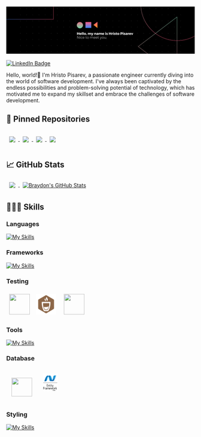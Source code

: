 ![Hristo's GitHub Banner](./assets/GitHubHeader.png)

[![LinkedIn Badge](https://img.shields.io/badge/LinkedIn-Profile-informational?style=flat&logo=linkedin&logoColor=white&color=0D76A8)](https://www.linkedin.com/in/hristo-pisarev-87258620a/)


Hello, world!👋  I'm Hristo Pisarev, a passionate engineer currently diving into the world of software development. I've always been captivated by the endless possibilities and problem-solving potential of technology, which has motivated me to expand my skillset and embrace the challenges of software development.

## 📌 Pinned Repositories

<a href="https://github.com/Pisarevv/FurnitureStore">
  <img align="center" style="margin:1rem 0.5rem" src="https://github-readme-stats-sigma-five.vercel.app/api/pin/?username=Pisarevv&repo=FurnitureStore&title_color=ffffff&text_color=c9cacc&icon_color=4AB197&bg_color=1A2B34" />
</a>

<a href="https://github.com/Pisarevv/SoftUni-CSharp-Entity-Framework-Core">
  <img align="center" style="margin:1rem 0.5rem" src="https://github-readme-stats-sigma-five.vercel.app/api/pin/?username=Pisarevv&repo=SoftUni-CSharp-Entity-Framework-Core&title_color=ffffff&text_color=c9cacc&icon_color=4AB197&bg_color=1A2B34" />
</a>

<a href="https://github.com/Pisarevv/SoftUni-CSharp-OOP">
  <img align="center" style="margin:1rem 0.5rem" src="https://github-readme-stats-sigma-five.vercel.app/api/pin/?username=Pisarevv&repo=SoftUni-CSharp-OOP&title_color=ffffff&text_color=c9cacc&icon_color=4AB197&bg_color=1A2B34" />
</a>

<a href="https://github.com/Pisarevv/SoftUni-JavaScript-Applications">
  <img align="center" style="margin:1rem 0.5rem" src="https://github-readme-stats-sigma-five.vercel.app/api/pin/?username=Pisarevv&repo=SoftUni-JavaScript-Applications&title_color=ffffff&text_color=c9cacc&icon_color=4AB197&bg_color=1A2B34" />
</a>


## 📈 GitHub Stats

<a href="https://github.com/Pisarevv">
  <img align="center" style="margin:0.5rem" src="https://github-readme-stats-sigma-five.vercel.app/api/top-langs/?username=Pisarevv&hide=html,css,Batchfile&title_color=ffffff&text_color=c9cacc&icon_color=4AB197&bg_color=1A2B34" />
</a>

<a href="https://github.com/https://github.com/Pisarevv">
  <img align="center" style="margin:0.5rem" src="https://github-readme-stats-sigma-five.vercel.app/api?username=Pisarevv&show_icons=true&line_height=27&count_private=true&title_color=ffffff&text_color=c9cacc&icon_color=4AB097&bg_color=1A2B34" alt="Braydon's GitHub Stats" />
</a>


## 👨🏻‍💻 Skills

### Languages
[![My Skills](https://skillicons.dev/icons?i=cs,js&theme=dark&perline=3)](https://skillicons.dev)

### Frameworks
[![My Skills](https://skillicons.dev/icons?i=react,dotnet&theme=dark&perline=3)](https://skillicons.dev)


### Testing
<img align="center" style="margin:0.5rem" src="https://nunit.org/img/nunit.svg" width="55" height="55"/><img align="center" style="margin:0.5rem" src="https://github.com/vscode-icons/vscode-icons/blob/master/icons/file_type_mocha.svg" width="55" height="55"/> <img align="center" style="margin:0.5rem" src="https://raw.githubusercontent.com/gist/keithamus/3d8cfbaeddf8bdf5f7cd94a3bdae0934/raw/63ca295f3aa7e1b94b598d84dfe0330383497a8c/Chai%20Logo%20(C).svg" width="55" height="55"/>


### Tools
[![My Skills](https://skillicons.dev/icons?i=git,github,docker,postman&theme=dark&perline=3)](https://skillicons.dev)


### Database
<img style="margin:0.9rem" src="https://img.icons8.com/color/512/microsoft-sql-server.png" width="55" height="50"/><img style="margin:0.9rem" src="https://raw.githubusercontent.com/uid100/EF_DatabaseFirst/master/images/EntityFramework.png" width="40" height="47"/>


### Styling
[![My Skills](https://skillicons.dev/icons?i=css,html&theme=dark&perline=3)](https://skillicons.dev)





